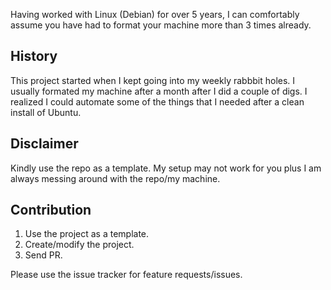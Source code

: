 Having worked with Linux (Debian) for over 5 years, I can comfortably assume you have had to format your machine more than
3 times already.

## History

This project started when I kept going into my weekly rabbbit holes. I usually formated my machine after a month after I did
a couple of digs. I realized I could automate some of the things that I needed after a clean install of Ubuntu.

## Disclaimer

Kindly use the repo as a template. My setup may not work for you plus I am always messing around with the repo/my machine.

## Contribution

1. Use the project as a template.
1. Create/modify the project.
1. Send PR.

Please use the issue tracker for feature requests/issues.
